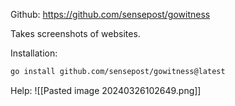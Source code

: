 Github: https://github.com/sensepost/gowitness

Takes screenshots of websites. 

Installation:
```bash
go install github.com/sensepost/gowitness@latest
```

Help:
![[Pasted image 20240326102649.png]]